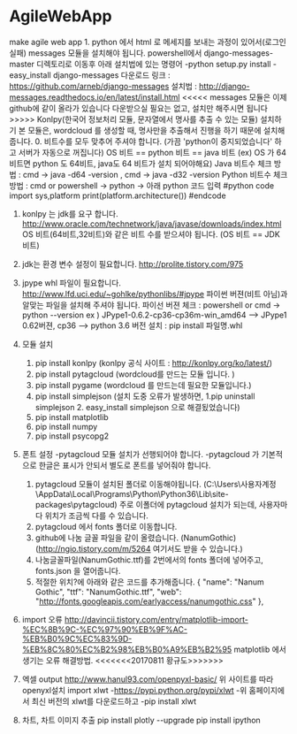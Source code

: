 # AgileWebApp
make agile web app
1.
python 에서 html 로 메세지를 보내는 과정이 있어서(로그인 실패) messages 모듈을 설치해야 됩니다.
powershell에서 django-messages-master 디렉토리로 이동후 아래 설치법에 있는 명령어
-python setup.py install
-easy_install django-messages
다운로드 링크 :
https://github.com/arneb/django-messages
설치법 : 
http://django-messages.readthedocs.io/en/latest/install.html
<<<<< messages 모듈은 이제 github에 같이 올라가 있습니다 다운받으실 필요는 없고, 설치만 해주시면 됩니다>>>>>
Konlpy(한국어 정보처리 모듈, 문자열에서 명사를 추출 수 있는 모듈) 설치하기 
본 모듈은, wordcloud 를 생성할 때, 명사만을 추출해서 진행을 하기 때문에 설치해줍니다.
0. 비트수를 모두 맞추어 주셔야 합니다. (가끔 'python이 중지되었습니다' 하고 서버가 자동으로 꺼집니다)
OS 비트 == python 비트 == java 비트 (ex) OS 가 64비트면 python 도 64비트, java도 64 비트가 설치 되어야해요)
Java 비트수 체크 방법 : cmd -> java -d64 -version , cmd -> java -d32 -version 
Python 비트수 체크 방법 : cmd or powershell -> python -> 아래 python 코드 입력
#python code
import sys,platform
print(platform.architecture())
#endcode
1. konlpy 는 jdk를 요구 합니다.
http://www.oracle.com/technetwork/java/javase/downloads/index.html
OS 비트(64비트,32비트)와 같은 비트 수를 받으셔야 됩니다. (OS 비트 == JDK 비트)
2. jdk는 환경 변수 설정이 필요합니다. 
http://prolite.tistory.com/975
3. jpype whl 파일이 필요합니다.
http://www.lfd.uci.edu/~gohlke/pythonlibs/#jpype 
파이썬 버젼(비트 아님)과 알맞는 파일을 설치해 주셔야 됩니다. 
파이선 버젼 체크 : powershell or cmd -> python --version 
ex ) JPype1-0.6.2-cp36-cp36m-win_amd64 --> JPype1 0.62버젼, cp36 --> python 3.6 버전
설치 : pip install 파일명.whl
4. 모듈 설치
    1. pip install konlpy   (konlpy 공식 사이트 : http://konlpy.org/ko/latest/)
    2. pip install pytagcloud (wordcloud를 만드는 모듈 입니다. )
    3. pip install pygame (wordcloud 를 만드는데 필요한 모듈입니다.)
    4. pip install simplejson (설치 도중 오류가 발생하면, 1.pip uninstall simplejson 2. easy_install simplejson 으로 해결됬었습니다)
    5. pip install matplotlib
    6. pip install numpy
    7. pip install psycopg2
5. 폰트 설정
    -pytagcloud 모듈 설치가 선행되어야 합니다. 
    -pytagcloud 가 기본적으로 한글은 표시가 안되서 별도로 폰트를 넣어줘야 합니다.
    1. pytagcloud 모듈이 설치된 폴더로 이동해야됩니다.
     (C:\Users\사용자계정\AppData\Local\Programs\Python\Python36\Lib\site-packages\pytagcloud)
     주로 이폴더에 pytagcloud 설치가 되는데, 사용자마다 위치가 조금씩 다를 수 있습니다.
    2. pytagcloud 에서 fonts 폴더로 이동합니다. 
    3. github에 나눔 글꼴 파일을 같이 올렸습니다. (NanumGothic)
     (http://ngio.tistory.com/m/5264 여기서도 받을 수 있습니다.)
    4. 나눔글꼴파일(NanumGothic.ttf)를 2번에서의 fonts 폴더에 넣어주고, fonts.json 을 열어줍니다.
    5. 적절한 위치?에 아래와 같은 코드를 추가해줍니다.
    {
    "name": "Nanum Gothic",
    "ttf": "NanumGothic.ttf",
    "web": "http://fonts.googleapis.com/earlyaccess/nanumgothic.css"
  	},

6. import 오류 
 http://davincii.tistory.com/entry/matplotlib-import-%EC%8B%9C-%EC%97%90%EB%9F%AC-%EB%B0%9C%EC%83%9D-%EB%8C%80%EC%B2%98%EB%B0%A9%EB%B2%95
 matplotlib 에서 생기는 오류 해결방법.
<<<<<<<20170811 황규도>>>>>>>
7. 엑셀 output
http://www.hanul93.com/openpyxl-basic/
위 사이트를 따라 openyxl설치
import xlwt
-https://pypi.python.org/pypi/xlwt 
-위 홈페이지에서 최신 버전의 xlwt를 다운로드하고
-pip install xlwt
8. 차트, 차트 이미지 추출
pip install plotly --upgrade
pip install ipython
